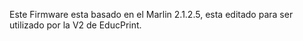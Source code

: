 Este Firmware esta basado en el Marlin 2.1.2.5, esta editado para ser utilizado por la V2 de EducPrint.
